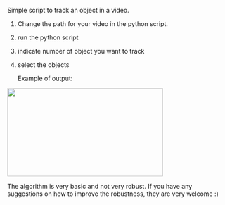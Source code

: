 Simple script to track an object in a video. 
1. Change the path for your video in the python script.
2. run the python script
3. indicate number of object you want to track
4. select the objects

   Example of output:
<img src="rbltro.gif" width="354" height="200">

The algorithm is very basic and not very robust. 
If you have any suggestions on how to improve the robustness, they are very welcome :)
